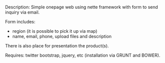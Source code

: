 Description:
Simple onepage web using nette framework with form to send inquiry via email.

Form includes:
- region (it is possible to pick it up via map)
- name, email, phone, upload files and description

There is also place for presentation the product(s).

Requires: twitter bootstrap, jquery, etc (installation via GRUNT and BOWER).
